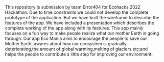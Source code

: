 This repository is submission by team Error404 for Ecohacks 2022 Hackathon. Due to time constraints we could not develop the complete prototype of the application. But we have built the wireframe to describe the features of the app. We have included a presentation which describes the complete working of the app along with its features. This app mainly focuses on a fun way to make people realize what our mother Earth in going through. Our app Eco Mania aims to encourage the people to save our Mother Earth, awares about how our ecosystem is gradually deteriorating,the amount of global warming,melting of glaciers etc;and helps the people to contribute a little step for improving our environment.
